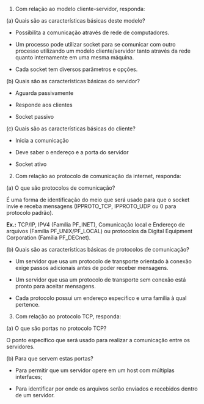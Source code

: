1. Com relação ao modelo cliente-servidor, responda:

(a) Quais são as características básicas deste modelo?

- Possibilita a comunicação através de rede de computadores.

- Um processo pode utilizar socket para se comunicar com outro processo utilizando um modelo cliente/servidor tanto através da rede quanto internamente em uma mesma máquina.

- Cada socket tem diversos parâmetros e opções.


(b) Quais são as características básicas do servidor?

- Aguarda passivamente

- Responde aos clientes

- Socket passivo


(c) Quais são as características básicas do cliente?

- Inicia a comunicação

- Deve saber o endereço e a porta do servidor

- Socket ativo


2.  Com relação ao protocolo de comunicação da internet, responda:

(a) O que são protocolos de comunicação?

É uma forma de identificação do meio que será usado para que o socket invie e receba mensagens (IPPROTO_TCP, IPPROTO_UDP ou 0 para protocolo padrão).

**Ex.:** TCP/IP, IPV4 (Família PF_INET), Comunicação local e Endereço de arquivos (Família PF_UNIX/PF_LOCAL) ou protocolos da Digital Equipment Corporation (Família PF_DECnet).


(b) Quais são as características básicas de protocolos de comunicação?

- Um servidor que usa um protocolo de transporte orientado à conexão exige passos adicionais antes de poder receber mensagens.

- Um servidor que usa um protocolo de transporte sem conexão está pronto para aceitar mensagens.

- Cada protocolo possui um endereço específico e uma família à qual pertence.


3. Com relação ao protocolo TCP, responda:

(a) O que são portas no protocolo TCP?

O ponto específico que será usado para realizar a comunicação entre os servidores.

(b) Para que servem estas portas?

- Para permitir que um servidor opere em um host com múltiplas
interfaces;

- Para identificar por onde os arquivos serão enviados e recebidos dentro de um servidor.
